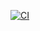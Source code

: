 [![CI](https://github.com/yifen9/bg.yifen9.li/actions/workflows/ci.yaml/badge.svg)](https://github.com/yifen9/bg.yifen9.li/actions/workflows/ci.yaml)